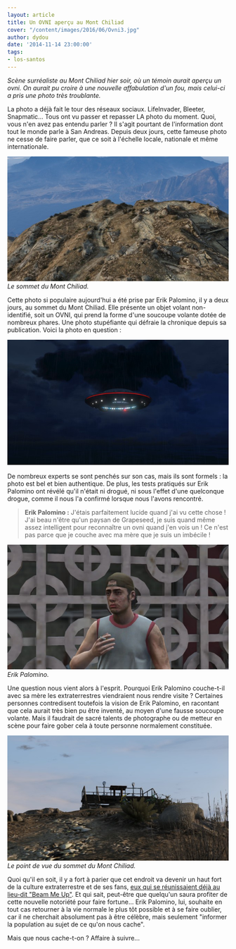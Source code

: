 ```yaml
---
layout: article
title: Un OVNI aperçu au Mont Chiliad
cover: "/content/images/2016/06/Ovni3.jpg"
author: dydou
date: '2014-11-14 23:00:00'
tags:
- los-santos
---
```


_Scène surréaliste au Mont Chiliad hier soir, où un témoin aurait aperçu un ovni. On aurait pu croire à une nouvelle affabulation d'un fou, mais celui-ci a pris une photo très troublante._

La photo a déjà fait le tour des réseaux sociaux. LifeInvader, Bleeter, Snapmatic... Tous ont vu passer et repasser LA photo du moment. Quoi, vous n'en avez pas entendu parler ? Il s'agit pourtant de l'information dont tout le monde parle à San Andreas. Depuis deux jours, cette fameuse photo ne cesse de faire parler, que ce soit à l'échelle locale, nationale et même internationale.

![Le sommet du Mont Chiliad.](/content/images/2016/06/Ovni2.jpg)
_Le sommet du Mont Chiliad._

Cette photo si populaire aujourd'hui a été prise par Erik Palomino, il y a deux jours, au sommet du Mont Chiliad. Elle présente un objet volant non-identifié, soit un OVNI, qui prend la forme d'une soucoupe volante dotée de nombreux phares. Une photo stupéfiante qui défraie la chronique depuis sa publication. Voici la photo en question :

![](/content/images/2016/06/Ovni.jpg)

De nombreux experts se sont penchés sur son cas, mais ils sont formels : la photo est bel et bien authentique. De plus, les tests pratiqués sur Erik Palomino ont révélé qu'il n'était ni drogué, ni sous l'effet d'une quelconque drogue, comme il nous l'a confirmé lorsque nous l'avons rencontré.

> **Erik Palomino :** J'étais parfaitement lucide quand j'ai vu cette chose ! J'ai beau n'être qu'un paysan de Grapeseed, je suis quand même assez intelligent pour reconnaître un ovni quand j'en vois un ! Ce n'est pas parce que je couche avec ma mère que je suis un imbécile !

![Erik Palomino.](/content/images/2016/06/Ovni4.jpg)
_Erik Palomino._

Une question nous vient alors à l'esprit. Pourquoi Erik Palomino couche-t-il avec sa mère les extraterrestres viendraient nous rendre visite ? Certaines personnes contredisent toutefois la vision de Erik Palomino, en racontant que cela aurait très bien pu être inventé, au moyen d'une fausse soucoupe volante. Mais il faudrait de sacré talents de photographe ou de metteur en scène pour faire gober cela à toute personne normalement constituée.

![Le point de vue du sommet du Mont Chiliad.](/content/images/2016/06/Ovni3_0.jpg)
_Le point de vue du sommet du Mont Chiliad._

Quoi qu'il en soit, il y a fort à parier que cet endroit va devenir un haut fort de la culture extraterrestre et de ses fans, [eux qui se réunissaient déjà au lieu-dit "Beam Me Up"](/2014/02/27/les-fans-dovnis-se-retrouvent-a-sandy-shores/). Et qui sait, peut-être que quelqu'un saura profiter de cette nouvelle notoriété pour faire fortune... Erik Palomino, lui, souhaite en tout cas retourner à la vie normale le plus tôt possible et à se faire oublier, car il ne cherchait absolument pas à être célèbre, mais seulement "informer la population au sujet de ce qu'on nous cache".

Mais que nous cache-t-on ? Affaire à suivre...